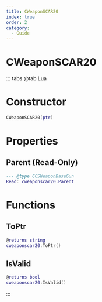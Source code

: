 ```yaml
---
title: CWeaponSCAR20
index: true
order: 2
category:
  - Guide
---
```


# CWeaponSCAR20

::: tabs
@tab Lua
# Constructor
```lua
CWeaponSCAR20(ptr)
```
# Properties
## Parent (Read-Only)
```lua
--- @type CCSWeaponBaseGun
Read: cweaponscar20.Parent
```
# Functions
## ToPtr
```lua
@returns string
cweaponscar20:ToPtr()
```
## IsValid
```lua
@returns bool
cweaponscar20:IsValid()
```

:::